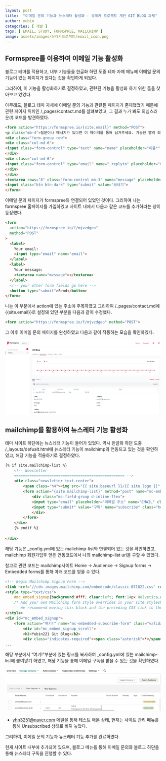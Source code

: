 ```yaml
---
layout: post
title:  "이메일 문의 기능과 뉴스레터 활성화 - 유레카 프로젝트 개인 GIT BLOG 과제"
author: yubin
categories: [ 개발 ]
tags: [ EMAIL, STUDY, FORMSPREE, MAILCHIMP ]
image: assets/images/유레카프로젝트/email_icon.png
---
```


## Formspree를 이용하여 이메일 기능 활성화

블로그 테마를 적용하고, 내부 기능들을 한글화 하던 도중 테마 자체 메뉴에 이메일 문의 기능이 있는 페이지가 있다는 것을 확인하게 되었다.

그리하여, 이 기능을 활성화하기로 결정하였고, 관련된 기능을 활성화 하기 위한 툴을 찾아보고 있었다.

아무래도, 블로그 테마 자체에 이메일 문의 기능과 관련된 페이지가 존재했었기 때문에 관련 페이지 위치인 /_pages/contact.md를 살펴보았고, 그 결과 누가 봐도 의심스러운(!) 코드를 발견하였다.

```html
<form action="https://formspree.io/{site.email}" method="POST">    
<p class="mb-4">질문이나 메시지가 있다면 이 페이지를 통해 남겨주세요. 가능한 빨리 회신하겠습니다!</p>
<div class="form-group row">
<div class="col-md-6">
<input class="form-control" type="text" name="name" placeholder="이름*" required>
</div>
<div class="col-md-6">
<input class="form-control" type="email" name="_replyto" placeholder="이메일 주소*" required>
</div>
</div>
<textarea rows="8" class="form-control mb-3" name="message" placeholder="메시지*" required></textarea>    
<input class="btn btn-dark" type="submit" value="보내기">
</form>
```

이메일 문의 페이지가 formspree와 연결되어 있었던 것이다. 그리하여 나는 formspree 홈페이지를 가입하였고 사이트 내에서 다음과 같은 코드를 추가하라는 창이 등장했다.

```html
<form
  action="https://formspree.io/f/mjvzdgeo"
  method="POST"
>
  <label>
    Your email:
    <input type="email" name="email">
  </label>
  <label>
    Your message:
    <textarea name="message"></textarea>
  </label>
  <!-- your other form fields go here -->
  <button type="submit">Send</button>
</form>
```

나는 이 부분에서 action에 있는 주소에 주목하였고 그리하여  /_pages/contact.md에 {{site.email}}로   설정돼 있던 부분을 다음과 같이 수정했다.

```html
<form action="https://formspree.io/f/mjvzdgeo" method="POST">
```

그 이후 이메일 문의 페이지를 완성하였고 다음과 같이 작동하는 모습을 확인하였다.

![Untitled](/assets/images/%EC%9C%A0%EB%A0%88%EC%B9%B4%ED%94%84%EB%A1%9C%EC%A0%9D%ED%8A%B8/Untitled.png)

## mailchimp를 활용하여 뉴스레터 기능 활성화

테마 사이트 하단에는 뉴스레터 기능이 들어가 있었다. 역시 한글화 하던 도중 /_layouts/defualt.html에 뉴스레터 기능이 mailchimp와 연동되고 있는 것을 확인하였고, 해당 기능을 적용하기로 결정하였다.

```html
{% if site.mailchimp-list %}
    <!-- Newsletter
    ================================================== -->
    <div class="newsletter text-center">
        <span class="h4"><img src="{{ site.baseurl }}/{{ site.logo }}" class="newsletter-logo" alt="{{site.title}}"> &nbsp; <b>새로운 소식</b>을 놓치지 않고 싶다면? 뉴스레터를 구독해주세요!</span>
        <form action="{site.mailchimp-list}" method="post" name="mc-embedded-subscribe-form" class="wj-contact-form validate" target="_blank" novalidate>
            <div class="mc-field-group d-inline-flex">
            <input type="email" placeholder="이메일 주소" name="EMAIL" class="required email" id="mce-EMAIL" autocomplete="on" required>
            <input type="submit" value="구독" name="subscribe" class="heart">
            </div>
        </form>
    </div>
    {% endif %}
    
</div>
```

해당 기능은 _config.yml에 있는 mailchimp-list와 연결되어 있는 것을 확인하였고, mailchimp 회원가입후 얻은 연동코드에서 나의 mailchimp-list url을 구할 수 있었다.

참고로 관련 코드는 mailchimp사이트 Home → Audience → Signup forms → Embedded forms를 통해 아래 코드를 얻을 수 있다.

```html
<!-- Begin Mailchimp Signup Form -->
<link href="//cdn-images.mailchimp.com/embedcode/classic-071822.css" rel="stylesheet" type="text/css">
<style type="text/css">
	#mc_embed_signup{background:#fff; clear:left; font:14px Helvetica,Arial,sans-serif;  width:600px;}
	/* Add your own Mailchimp form style overrides in your site stylesheet or in this style block.
	   We recommend moving this block and the preceding CSS link to the HEAD of your HTML file. */
</style>
<div id="mc_embed_signup">
    <form action="여기!" name="mc-embedded-subscribe-form" class="validate" target="_blank" novalidate>
        <div id="mc_embed_signup_scroll">
        <h2>Yubin221 Git Blog</h2>
        <div class="indicates-required"><span class="asterisk">*</span> indicates required</div>
...
```

해당 부분에서 “여기!”부분에 있는 링크를 복사하여 _config.yml에 있는 mailchimp-list에 붙여넣기 하였고, 해당 기능을 통해 이메일 구독을 받을 수 있는 것을 확인하였다.

![Untitled](/assets/images/%EC%9C%A0%EB%A0%88%EC%B9%B4%ED%94%84%EB%A1%9C%EC%A0%9D%ED%8A%B8/Untitled%201.png)

- yhn3251@naver.com 메일을 통해 테스트 해본 상태, 현재는 사이트 관리 메뉴를 통해 Unsubscribed 상태로 바꿔 놓았다.

그리하여, 이메일 문의 기능과 뉴스레터 기능 추가를 완료하였다. 

현재 사이트 내부에 추가되어 있으며, 블로그 메뉴를 통해 이메일 문의와 블로그 하단을 통해 뉴스레터 구독을 진행할 수 있다.